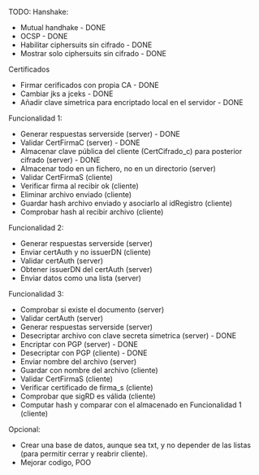 TODO:
Hanshake:
* Mutual handhake - DONE
* OCSP - DONE
* Habilitar ciphersuits sin cifrado - DONE
* Mostrar solo ciphersuits sin cifrado - DONE

Certificados
* Firmar cerificados con propia CA - DONE
* Cambiar jks a jceks - DONE
* Añadir clave simetrica para encriptado local en el servidor - DONE

Funcionalidad 1:
* Generar respuestas serverside (server) - DONE
* Validar CertFirmaC (server) - DONE
* Almacenar clave pública del cliente (CertCifrado_c) para posterior cifrado (server) - DONE
* Almacenar todo en un fichero, no en un directorio (server)
* Validar CertFirmaS (cliente)
* Verificar firma al recibir ok (cliente)
* Eliminar archivo enviado (cliente)
* Guardar hash archivo enviado y asociarlo al idRegistro (cliente)
* Comprobar hash al recibir archivo (cliente)

Funcionalidad 2:
* Generar respuestas serverside (server)
* Enviar certAuth y no issuerDN (cliente)
* Validar certAuth (server)
* Obtener issuerDN del certAuth (server)
* Enviar datos como una lista (server)

Funcionalidad 3:
* Comprobar si existe el documento (server)
* Validar certAuth (server)
* Generar respuestas serverside (server)
* Desecriptar archivo con clave secreta simetrica (server) - DONE
* Encriptar con PGP (server) - DONE
* Desecriptar con PGP (cliente) - DONE
* Enviar nombre del archivo (server)
* Guardar con nombre del archivo (cliente)
* Validar CertFirmaS (cliente)
* Verificar certificado de firma_s (cliente)
* Comprobar que sigRD es válida (cliente)
* Computar hash y comparar con el almacenado en Funcionalidad 1 (cliente)

Opcional:
* Crear una base de datos, aunque sea txt, y no depender de las listas (para permitir cerrar y reabrir cliente).
* Mejorar codigo, POO
